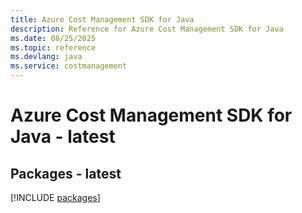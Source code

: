 ```yaml
---
title: Azure Cost Management SDK for Java
description: Reference for Azure Cost Management SDK for Java
ms.date: 08/25/2025
ms.topic: reference
ms.devlang: java
ms.service: costmanagement
---
```

# Azure Cost Management SDK for Java - latest
## Packages - latest
[!INCLUDE [packages](cost-management-index.md)]